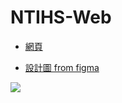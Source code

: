 # NTIHS-Web

- [網頁](https://ntihs-it.github.io/html/index.html)

- [設計圖 from figma](https://www.figma.com/file/ELUhI46z9ZPFqXKTXZSj1Y/)

![](https://media.discordapp.net/attachments/711916752551804989/873146316996366336/unknown.png)